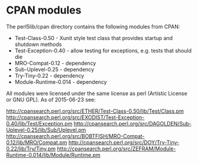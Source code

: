 CPAN modules
============

The perl5lib/cpan directory contains the following modules from CPAN:

 * Test-Class-0.50 - Xunit style test class that provides startup and shutdown methods
 * Test-Exception-0.40 - allow testing for exceptions, e.g. tests that should die
 * MRO-Compat-0.12 - dependency
 * Sub-Uplevel-0.25 - dependency
 * Try-Tiny-0.22 - dependency
 * Module-Runtime-0.014 - dependency

All modules were licensed under the same license as perl (Artistic
License or GNU GPL). As of 2015-06-23 see:


http://cpansearch.perl.org/src/ETHER/Test-Class-0.50/lib/Test/Class.pm
http://cpansearch.perl.org/src/EXODIST/Test-Exception-0.40/lib/Test/Exception.pm
http://cpansearch.perl.org/src/DAGOLDEN/Sub-Uplevel-0.25/lib/Sub/Uplevel.pm
http://cpansearch.perl.org/src/BOBTFISH/MRO-Compat-0.12/lib/MRO/Compat.pm
http://cpansearch.perl.org/src/DOY/Try-Tiny-0.22/lib/Try/Tiny.pm
http://cpansearch.perl.org/src/ZEFRAM/Module-Runtime-0.014/lib/Module/Runtime.pm

